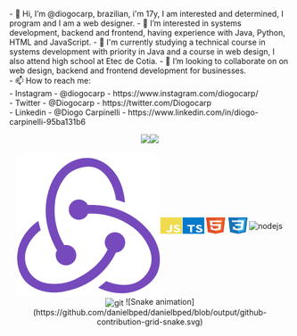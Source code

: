 <div>
  <p>- 👋 Hi, I’m @diogocarp, brazilian, i'm 17y, I am interested and determined, I program and I am a web designer.
- 👀 I’m interested in systems development, backend and frontend, having experience with Java, Python, HTML and JavaScript.
- 🌱 I'm currently studying a technical course in systems development with priority in Java and a course in web design, I also attend high school at Etec de Cotia.
- 💞️ I’m looking to collaborate on on web design, backend and frontend development for businesses.<br>
- 📫 How to reach me:<br>
- Instagram - @diogocarp - https://www.instagram.com/diogocarp/<br>
- Twitter - @Diogocarp - https://twitter.com/Diogocarp<br>
- Linkedin - @Diogo Carpinelli - https://www.linkedin.com/in/diogo-carpinelli-95ba131b6</p>
<div/>


<div align="center"><a href="https://github.com/diogocarp"><img height="150em" src="https://github-readme-stats.vercel.app/api?username=diogocarp&count_private=true&include_all_commits=true&show_icons=true&theme=dracula&hide_border=false&show_owner=true"/><img height="150em" src="https://github-readme-stats.vercel.app/api/top-langs/?username=diogocarp&theme=dracula&hide_border=false&&layout=compact"/></a></div><div align="center" valign="top"><br><img align="center" alt="React" src="https://raw.githubusercontent.com/devicons/devicon/master/icons/redux/redux-original.svg"><img align="center" alt="Js" height="30" width="40" src="https://raw.githubusercontent.com/devicons/devicon/master/icons/javascript/javascript-plain.svg"><img align="center" alt="Js" height="30" width="40" src="https://raw.githubusercontent.com/devicons/devicon/master/icons/typescript/typescript-plain.svg"><img align="center" alt="HTML" height="30" width="40" src="https://raw.githubusercontent.com/devicons/devicon/master/icons/html5/html5-original.svg"><img align="center" alt="CSS" height="30" width="40" src="https://raw.githubusercontent.com/devicons/devicon/master/icons/css3/css3-original.svg"><img align="center" alt="nodejs" height="30" width="40" src="https://cdn.jsdelivr.net/gh/devicons/devicon/icons/jest/jest-plain.svg"><img align="center" alt="git" height="30" width="40" 

<div align="center">
![Snake animation](https://github.com/danielbped/danielbped/blob/output/github-contribution-grid-snake.svg)
</div>


